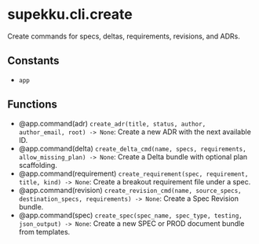 # supekku.cli.create

Create commands for specs, deltas, requirements, revisions, and ADRs.

## Constants

- `app`

## Functions

- @app.command(adr) `create_adr(title, status, author, author_email, root) -> None`: Create a new ADR with the next available ID.
- @app.command(delta) `create_delta_cmd(name, specs, requirements, allow_missing_plan) -> None`: Create a Delta bundle with optional plan scaffolding.
- @app.command(requirement) `create_requirement(spec, requirement, title, kind) -> None`: Create a breakout requirement file under a spec.
- @app.command(revision) `create_revision_cmd(name, source_specs, destination_specs, requirements) -> None`: Create a Spec Revision bundle.
- @app.command(spec) `create_spec(spec_name, spec_type, testing, json_output) -> None`: Create a new SPEC or PROD document bundle from templates.

